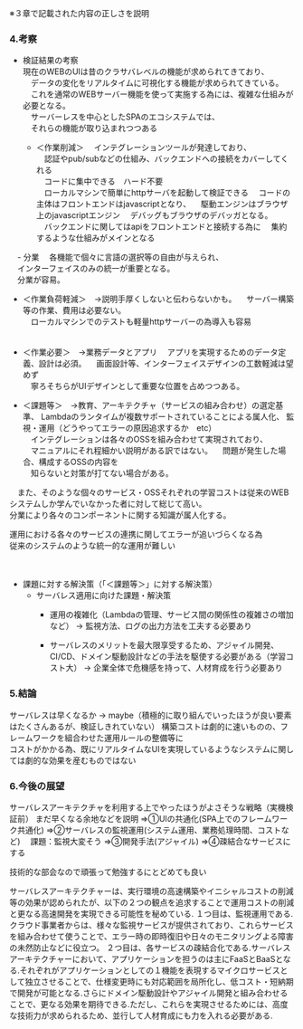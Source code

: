 ※３章で記載された内容の正しさを説明

### 4.考察
- 検証結果の考察  
  現在のWEBのUIは昔のクラサバレベルの機能が求められてきており、  
　データの変化をリアルタイムに可視化する機能が求められてきている。  
　これを通常のWEBサーバー機能を使って実施する為には、複雑な仕組みが必要となる。  
　サーバーレスを中心としたSPAのエコシステムでは、  
　それらの機能が取り込まれつつある  

  - ＜作業削減＞
　インテグレーションツールが発達しており、  
　認証やpub/subなどの仕組み、バックエンドへの接続をカバーしてくれる  
　コードに集中できる　ハード不要  
　ローカルマシンで簡単にhttpサーバを起動して検証できる
　コードの主体はフロントエンドはjavascriptとなり、
　駆動エンジンはブラウザ上のjavascriptエンジン
　デバッグもブラウザのデバッガとなる。  
　バックエンドに関してはapiをフロントエンドと接続する為に
　集約するような仕組みがメインとなる  

　- 分業
　各機能で個々に言語の選択等の自由が与えられ、  
　インターフェイスのみの統一が重要となる。  
　分業が容易。

  - ＜作業負荷軽減＞　→説明手厚くしないと伝わらないかも。
　サーバー構築等の作業、費用は必要ない。  
　ローカルマシンでのテストも軽量httpサーバーの為導入も容易  
　 
　
  - ＜作業必要＞　→業務データとアプリ
　アプリを実現するためのデータ定義、設計は必須。
　画面設計等、インターフェイスデザインの工数軽減は望めず  
　寧ろそちらがUIデザインとして重要な位置を占めつつある。  

  - ＜課題等＞　→教育、アーキテクチャ（サービスの組み合わせ）の選定基準、
               Lambdaのランタイムが複数サポートされていることによる属人化、
               監視・運用（どうやってエラーの原因追求するか　etc）  
　インテグレーションは各々のOSSを組み合わせて実現されており、  
　マニュアルにそれ程細かい説明がある訳ではない。 
　問題が発生した場合、構成するOSSの内容を  
　知らないと対策が打てない場合がある。  

　また、そのような個々のサービス・OSSそれぞれの学習コストは従来のWEBシステムしか学んでいなかった者に対して総じて高い。  
  分業により各々のコンポーネントに関する知識が属人化する。
  
  運用における各々のサービスの連携に関してエラーが追いづらくなる為  
  従来のシステムのような統一的な運用が難しい
　

　
- 課題に対する解決策（「＜課題等＞」に対する解決策）
  - サーバレス適用に向けた課題・解決策
    - 運用の複雑化（Lambdaの管理、サービス間の関係性の複雑さの増加など） → 監視方法、ログの出力方法を工夫する必要あり
    
    - サーバレスのメリットを最大限享受するため、アジャイル開発、CI/CD、ドメイン駆動設計などの手法を駆使する必要がある（学習コスト大） → 企業全体で危機感を持って、人材育成を行う必要あり

### 5.結論
サーバレスは早くなるか
→ maybe（積極的に取り組んでいったほうが良い要素はたくさんあるが、検証しきれていない）
構築コストは劇的に速いものの、フレームワークを組合わせた運用ルールの整備等に  
コストがかかる為、既にリアルタイムなUIを実現しているようなシステムに関しては劇的な効果を産むものではない  


### 6.今後の展望
サーバレスアーキテクチャを利用する上でやったほうがよさそうな戦略（実機検証前）
まだ早くなる余地などを説明
⇒①UIの共通化(SPA上でのフレームワーク共通化)
⇒②サーバレスの監視運用(システム運用、業務処理時間、コストなど)
　課題：監視大変そう
⇒③開発手法(アジャイル)
⇒④疎結合なサービスにする

技術的な部会なので頑張って勉強するにとどめても良い


サーバレスアーキテクチャーは、実行環境の高速構築やイニシャルコストの削減等の効果が認められたが、以下の２つの観点を追求することで運用コストの削減と更なる高速開発を実現できる可能性を秘めている.
１つ目は、監視運用である.クラウド事業者からは、様々な監視サービスが提供されており、これらサービスを組み合わせて使うことで、エラー時の即時復旧や日々のモニタリングよる障害の未然防止などに役立つ。
２つ目は、各サービスの疎結合化である.サーバレスアーキテクチャーにおいて、アプリケーションを担うのは主にFaaSとBaaSとなる.それぞれがアプリケーションとしての１機能を表現するマイクロサービスとして独立させることで、仕様変更時にも対応範囲を局所化し、低コスト・短納期で開発が可能となる.さらにドメイン駆動設計やアジャイル開発と組み合わせることで、更なる効果を期待できる.ただし、これらを実現させるためには、高度な技術力が求められるため、並行して人材育成にも力を入れる必要がある.



